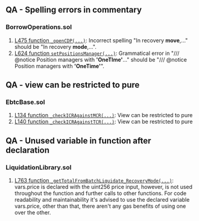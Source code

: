 ## QA - Spelling errors in commentary
### BorrowOperations.sol
1. [L475 function `_openCDP(...)`](https://github.com/code-423n4/2023-10-badger/blob/f2f2e2cf9965a1020661d179af46cb49e993cb7e/packages/contracts/contracts/BorrowerOperations.sol#L475): Incorrect spelling "In recovery **move**,..." should be "In recovery **mode**,...".
2. [L624 function `setPositionsManager(...)`](https://github.com/code-423n4/2023-10-badger/blob/f2f2e2cf9965a1020661d179af46cb49e993cb7e/packages/contracts/contracts/BorrowerOperations.sol#L624): Grammatical error in "/// @notice Position managers with **'OneTIme'**..." should be "/// @notice Position managers with **'OneTime'**".

## QA - view can be restricted to pure
### EbtcBase.sol
1. [L134 function `_checkICRAgainstMCR(...)`](https://github.com/code-423n4/2023-10-badger/blob/f2f2e2cf9965a1020661d179af46cb49e993cb7e/packages/contracts/contracts/Dependencies/EbtcBase.sol#L134): View can be restricted to pure
2. [L140 function `_checkICRAgainstTCR(...)`](https://github.com/code-423n4/2023-10-badger/blob/f2f2e2cf9965a1020661d179af46cb49e993cb7e/packages/contracts/contracts/Dependencies/EbtcBase.sol#L140): View can be restricted to pure

## QA - Unused variable in function after declaration
### LiquidationLibrary.sol
1. [L763 function  `_getTotalFromBatchLiquidate_RecoveryMode(...)`](https://github.com/code-423n4/2023-10-badger/blob/f2f2e2cf9965a1020661d179af46cb49e993cb7e/packages/contracts/contracts/LiquidationLibrary.sol#L763C1-L763C41):
 vars.price is declared with the uint256 price input, however, is not used throughout the function and further calls to other functions. For code readability and maintainability it's advised to use the declared variable vars.price, other than that, there aren't any gas benefits of using one over the other.